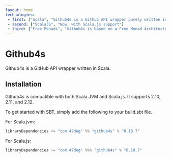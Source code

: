 ```yaml
---
layout: home
technologies:
 - first: ["Scala", "Github4s is a Github API wrapper purely written in Scala"]
 - second: ["ScalaJS", "Now, with Scala.js support"]
 - third: ["Free Monads", "Github4s is based on a Free Monad Architecture, which helps decoupling of program declaration from program interpretation"]
---
```


# Github4s

Github4s is a GitHub API wrapper written in Scala.

## Installation

Github4s is compatible with both Scala JVM and Scala.js. It supports 2.10, 2.11, and 2.12.

To get started with SBT, simply add the following to your build.sbt file.

For Scala.jvm:

[comment]: # (Start Replace)

```scala
libraryDependencies += "com.47deg" %% "github4s" % "0.18.7"
```

[comment]: # (End Replace)

For Scala.js:

[comment]: # (Start Replace)

```scala
libraryDependencies += "com.47deg" %%% "github4s" % "0.18.7"
```

[comment]: # (End Replace)